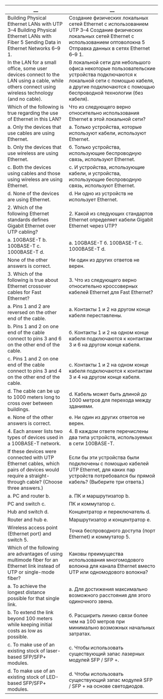 __|__
--|--
Building Physical Ethernet LANs with UTP 3–4 Building Physical Ethernet LANs with Fiber 5 Sending Data in Ethernet Networks 6–9 1.|Создание физических локальных сетей Ethernet с использованием UTP 3–4 Создание физических локальных сетей Ethernet с использованием оптоволокна 5 Отправка данных в сетях Ethernet 6–9 1.
In the LAN for a small office, some user devices connect to the LAN using a cable, while others connect using wireless technology (and no cable).|В локальной сети для небольшого офиса некоторые пользовательские устройства подключаются к локальной сети с помощью кабеля, а другие подключаются с помощью беспроводной технологии (без кабеля).
Which of the following is true regarding the use of Ethernet in this LAN?|Что из следующего верно относительно использования Ethernet в этой локальной сети?
a. Only the devices that use cables are using Ethernet.|а. Только устройства, которые используют кабели, используют Ethernet.
b. Only the devices that use wireless are using Ethernet.|б. Только устройства, использующие беспроводную связь, используют Ethernet.
c. Both the devices using cables and those using wireless are using Ethernet.|c. И устройства, использующие кабели, и устройства, использующие беспроводную связь, используют Ethernet.
d. None of the devices are using Ethernet.|d. Ни одно из устройств не использует Ethernet.
2. Which of the following Ethernet standards defines Gigabit Ethernet over UTP cabling?|2. Какой из следующих стандартов Ethernet определяет кабели Gigabit Ethernet через UTP?
a. 10GBASE-T b. 100BASE-T c. 1000BASE-T d.|а. 10GBASE-T б. 100BASE-T c. 1000BASE-T d.
None of the other answers is correct.|Ни один из других ответов не верен.
3. Which of the following is true about Ethernet crossover cables for Fast Ethernet?|3. Что из следующего верно относительно кроссоверных кабелей Ethernet для Fast Ethernet?
a. Pins 1 and 2 are reversed on the other end of the cable.|а. Контакты 1 и 2 на другом конце кабеля переставлены.
b. Pins 1 and 2 on one end of the cable connect to pins 3 and 6 on the other end of the cable.|б. Контакты 1 и 2 на одном конце кабеля подключаются к контактам 3 и 6 на другом конце кабеля.
c. Pins 1 and 2 on one end of the cable connect to pins 3 and 4 on the other end of the cable.|c. Контакты 1 и 2 на одном конце кабеля подключаются к контактам 3 и 4 на другом конце кабеля.
d. The cable can be up to 1000 meters long to cross over between buildings.|d. Кабель может быть длиной до 1000 метров для перехода между зданиями.
e. None of the other answers is correct.|е. Ни один из других ответов не верен.
4. Each answer lists two types of devices used in a 100BASE-T network.|4. В каждом ответе перечислены два типа устройств, используемых в сети 100BASE-T.
If these devices were connected with UTP Ethernet cables, which pairs of devices would require a straight-through cable? (Choose three answers.)|Если бы эти устройства были подключены с помощью кабелей UTP Ethernet, для каких пар устройств потребовался бы прямой кабель? (Выберите три ответа.)
a. PC and router b.|а. ПК и маршрутизатор b.
PC and switch c.|ПК и коммутатор c.
Hub and switch d.|Концентратор и переключатель d.
Router and hub e.|Маршрутизатор и концентратор e.
Wireless access point (Ethernet port) and switch 5.|Точка беспроводного доступа (порт Ethernet) и коммутатор 5.
Which of the following are advantages of using multimode fiber for an Ethernet link instead of UTP or single-mode fiber?|Каковы преимущества использования многомодового волокна для канала Ethernet вместо UTP или одномодового волокна?
a. To achieve the longest distance possible for that single link.|а. Для достижения максимально возможного расстояния для этого одиночного звена.
b. To extend the link beyond 100 meters while keeping initial costs as low as possible.|б. Расширить линию связи более чем на 100 метров при минимально возможных начальных затратах.
c. To make use of an existing stock of laser-based SFP/SFP+ modules.|c. Чтобы использовать существующий запас лазерных модулей SFP / SFP +.
d. To make use of an existing stock of LED-based SFP/SFP+ modules.|d. Чтобы использовать существующий запас модулей SFP / SFP + на основе светодиодов.
